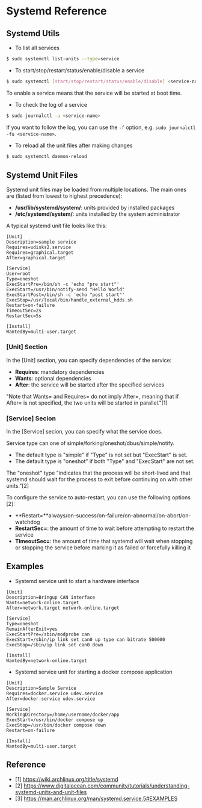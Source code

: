 # Systemd Reference

## Systemd Utils

* To list all services

```bash
$ sudo systemctl list-units --type=service
```

* To start/stop/restart/status/enable/disable a service

```bash
$ sudo systemctl [start/stop/restart/status/enable/disable] <service-name>
```

To enable a service means that the service will be started at boot time.

* To check the log of a service

```bash
$ sudo journalctl -u <service-name>
```

If you want to follow the log, you can use the `-f` option, e.g. `sudo journalctl -fu <service-name>`.

* To reload all the unit files after making changes

```bash
$ sudo systemctl daemon-reload
```

## Systemd Unit Files

Systemd unit files may be loaded from multiple locations. The main ones are (listed from lowest to highest precedence): 

* **/usr/lib/systemd/system/**: units provided by installed packages
* **/etc/systemd/system/**: units installed by the system administrator

A typical systemd unit file looks like this:

```
[Unit]
Description=sample service
Requires=udisks2.service
Requires=graphical.target
After=graphical.target

[Service]
User=root
Type=oneshot
ExecStartPre=/bin/sh -c 'echo "pre start"'
ExecStart=/usr/bin/notify-send "Hello World"
ExecStartPost=/bin/sh -c 'echo "post start"'
ExecStop=/usr/local/bin/handle_external_hdds.sh
Restart=on-failure
TimeoutSec=2s
RestartSec=5s

[Install]
WantedBy=multi-user.target
```

### [Unit] Section

In the [Unit] section, you can specify dependencies of the service:

* **Requires**: mandatory dependencies
* **Wants**: optional dependencies
* **After**: the service will be started after the specified services

"Note that Wants= and Requires= do not imply After=, meaning that if After= is not specified, the two units will be started in parallel."[1]

### [Service] Secion

In the [Service] secion, you can specify what the service does.

Service type can one of simple/forking/oneshot/dbus/simple/notify. 

* The default type is "simple" if "Type" is not set but "ExecStart" is set.
* The default type is "oneshot" if both "Type" and "ExecStart" are not set.

The "oneshot" type "indicates that the process will be short-lived and that systemd should wait for the process to exit before continuing on with other units."[2]

To configure the service to auto-restart, you can use the following options [2]:

* **Restart=**always/on-success/on-failure/on-abnormal/on-abort/on-watchdog
* **RestartSec=**: the amount of time to wait before attempting to restart the service
* **TimeoutSec=**: the amount of time that systemd will wait when stopping or stopping the service before marking it as failed or forcefully killing it

## Examples

* Systemd service unit to start a hardware interface

```
[Unit]
Description=Bringup CAN interface
Wants=network-online.target
After=network.target network-online.target

[Service]
Type=oneshot
RemainAfterExit=yes
ExecStartPre=/sbin/modprobe can
ExecStart=/sbin/ip link set can0 up type can bitrate 500000
ExecStop=/sbin/ip link set can0 down

[Install]
WantedBy=network-online.target
```

* Systemd service unit for starting a docker compose application

```
[Unit]
Description=Sample Service
Requires=docker.service udev.service
After=docker.service udev.service

[Service]
WorkingDirectory=/home/username/docker/app
ExecStart=/usr/bin/docker compose up
ExecStop=/usr/bin/docker compose down
Restart=on-failure

[Install]
WantedBy=multi-user.target
```

## Reference

* [1] https://wiki.archlinux.org/title/systemd
* [2] https://www.digitalocean.com/community/tutorials/understanding-systemd-units-and-unit-files
* [3] https://man.archlinux.org/man/systemd.service.5#EXAMPLES
